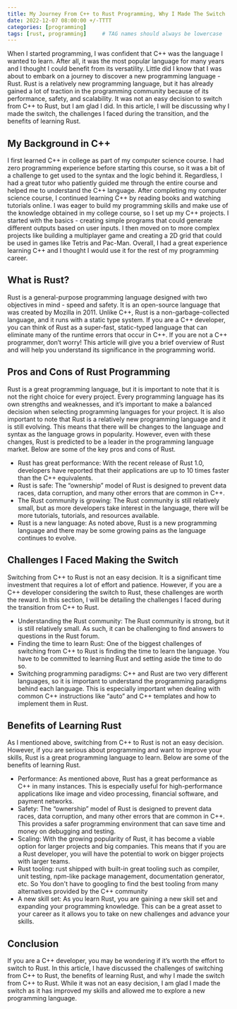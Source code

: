 ```yaml
---
title: My Journey From C++ to Rust Programming, Why I Made The Switch
date: 2022-12-07 08:00:00 +/-TTTT
categories: [programming]
tags: [rust, programming]     # TAG names should always be lowercase
---
```


When I started programming, I was confident that C++ was the language I wanted to learn. After all, it was the most popular language for many years and I thought I could benefit from its versatility. Little did I know that I was about to embark on a journey to discover a new programming language - Rust. Rust is a relatively new programming language, but it has already gained a lot of traction in the programming community because of its performance, safety, and scalability. It was not an easy decision to switch from C++ to Rust, but I am glad I did. In this article, I will be discussing why I made the switch, the challenges I faced during the transition, and the benefits of learning Rust.

## My Background in C++
I first learned C++ in college as part of my computer science course. I had zero programming experience before starting this course, so it was a bit of a challenge to get used to the syntax and the logic behind it. Regardless, I had a great tutor who patiently guided me through the entire course and helped me to understand the C++ language. After completing my computer science course, I continued learning C++ by reading books and watching tutorials online. I was eager to build my programming skills and make use of the knowledge obtained in my college course, so I set up my C++ projects. I started with the basics - creating simple programs that could generate different outputs based on user inputs. I then moved on to more complex projects like building a multiplayer game and creating a 2D grid that could be used in games like Tetris and Pac-Man. Overall, I had a great experience learning C++ and I thought I would use it for the rest of my programming career.

## What is Rust?
Rust is a general-purpose programming language designed with two objectives in mind - speed and safety. It is an open-source language that was created by Mozilla in 2011. Unlike C++, Rust is a non-garbage-collected language, and it runs with a static type system. If you are a C++ developer, you can think of Rust as a super-fast, static-typed language that can eliminate many of the runtime errors that occur in C++. If you are not a C++ programmer, don’t worry! This article will give you a brief overview of Rust and will help you understand its significance in the programming world.

## Pros and Cons of Rust Programming
Rust is a great programming language, but it is important to note that it is not the right choice for every project. Every programming language has its own strengths and weaknesses, and it’s important to make a balanced decision when selecting programming languages for your project. It is also important to note that Rust is a relatively new programming language and it is still evolving. This means that there will be changes to the language and syntax as the language grows in popularity. However, even with these changes, Rust is predicted to be a leader in the programming language market. Below are some of the key pros and cons of Rust. 
- Rust has great performance: With the recent release of Rust 1.0, developers have reported that their applications are up to 10 times faster than the C++ equivalents. 
- Rust is safe: The “ownership” model of Rust is designed to prevent data races, data corruption, and many other errors that are common in C++. 
- The Rust community is growing: The Rust community is still relatively small, but as more developers take interest in the language, there will be more tutorials, tutorials, and resources available. 
- Rust is a new language: As noted above, Rust is a new programming language and there may be some growing pains as the language continues to evolve.

## Challenges I Faced Making the Switch
Switching from C++ to Rust is not an easy decision. It is a significant time investment that requires a lot of effort and patience. However, if you are a C++ developer considering the switch to Rust, these challenges are worth the reward. In this section, I will be detailing the challenges I faced during the transition from C++ to Rust. 
- Understanding the Rust community: The Rust community is strong, but it is still relatively small. As such, it can be challenging to find answers to questions in the Rust forum. 
- Finding the time to learn Rust: One of the biggest challenges of switching from C++ to Rust is finding the time to learn the language. You have to be committed to learning Rust and setting aside the time to do so. 
- Switching programming paradigms: C++ and Rust are two very different languages, so it is important to understand the programming paradigms behind each language. This is especially important when dealing with common C++ instructions like “auto” and C++ templates and how to implement them in Rust.

## Benefits of Learning Rust
As I mentioned above, switching from C++ to Rust is not an easy decision. However, if you are serious about programming and want to improve your skills, Rust is a great programming language to learn. Below are some of the benefits of learning Rust. 
- Performance: As mentioned above, Rust has a great performance as C++ in many instances. This is especially useful for high-performance applications like image and video processing, financial software, and payment networks. 
- Safety: The “ownership” model of Rust is designed to prevent data races, data corruption, and many other errors that are common in C++. This provides a safer programming environment that can save time and money on debugging and testing. 
- Scaling: With the growing popularity of Rust, it has become a viable option for larger projects and big companies. This means that if you are a Rust developer, you will have the potential to work on bigger projects with larger teams. 
- Rust tooling: rust shipped with built-in great tooling such as compiler, unit testing, npm-like package management, documentation generator, etc. So You don't have to googling to find the best tooling from many alternatives provided by the C++ community 
- A new skill set: As you learn Rust, you are gaining a new skill set and expanding your programming knowledge. This can be a great asset to your career as it allows you to take on new challenges and advance your skills.

## Conclusion
If you are a C++ developer, you may be wondering if it’s worth the effort to switch to Rust. In this article, I have discussed the challenges of switching from C++ to Rust, the benefits of learning Rust, and why I made the switch from C++ to Rust. While it was not an easy decision, I am glad I made the switch as it has improved my skills and allowed me to explore a new programming language.
